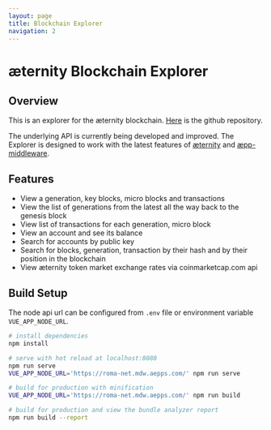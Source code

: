 ```yaml
---
layout: page
title: Blockchain Explorer
navigation: 2
---
```


# æternity Blockchain Explorer

## Overview
This is an explorer for the æternity blockchain. [Here](https://github.com/aeternity/aepp-blockchain-explorer) is the github repository.

The underlying API is currently being developed and improved. The Explorer is designed to work with the latest features of [æternity](https://github.com/aeternity/aeternity) and [æpp-middleware](https://github.com/aeternity/aepp-middleware).

## Features
- View a generation, key blocks, micro blocks and transactions
- View the list of generations from the latest all the way back to the genesis block
- View list of transactions for each generation, micro block
- View an account and see its balance
- Search for accounts by public key
- Search for blocks, generation, transaction by their hash and by their position in the blockchain
- View æternity token market exchange rates via coinmarketcap.com api


## Build Setup

The node api url can be configured from `.env` file or environment variable `VUE_APP_NODE_URL`.

```bash
# install dependencies
npm install

# serve with hot reload at localhost:8080
npm run serve
VUE_APP_NODE_URL='https://roma-net.mdw.aepps.com/' npm run serve

# build for production with minification
VUE_APP_NODE_URL='https://roma-net.mdw.aepps.com/' npm run build

# build for production and view the bundle analyzer report
npm run build --report
```
